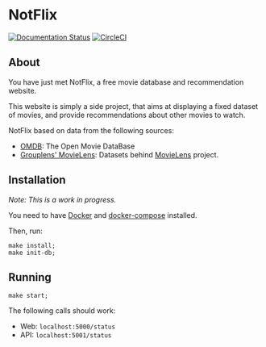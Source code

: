 # NotFlix

[![Documentation Status](https://readthedocs.org/projects/notflix/badge/?version=latest)](https://notflix.readthedocs.io/en/latest/?badge=latest)
[![CircleCI](https://circleci.com/gh/ericdaat/notflix.svg?style=svg)](https://circleci.com/gh/ericdaat/notflix)


## About
You have just met NotFlix, a free movie database and recommendation website.

This website is simply a side project, that aims at displaying a fixed dataset of movies,
and provide recommendations about other movies to watch.

NotFlix based on data from the following sources:
 * [OMDB](http://www.omdbapi.com/): The Open Movie DataBase
 * [Grouplens' MovieLens](https://grouplens.org/datasets/movielens/): 
    Datasets behind [MovieLens](https://movielens.org/) project.

## Installation

*Note: This is a work in progress.*

You need to have [Docker](https://www.docker.com/get-started) and [docker-compose](https://docs.docker.com/compose/) installed.

Then, run:

```
make install;
make init-db;
```


## Running

```
make start;
```

The following calls should work:
 * Web: `localhost:5000/status`
 * API: `localhost:5001/status`